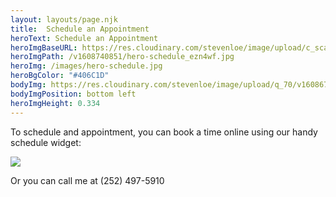 ```yaml
---
layout: layouts/page.njk
title:  Schedule an Appointment
heroText: Schedule an Appointment
heroImgBaseURL: https://res.cloudinary.com/stevenloe/image/upload/c_scale,e_sharpen:100,
heroImgPath: /v1608740851/hero-schedule_ezn4wf.jpg
heroImg: /images/hero-schedule.jpg
heroBgColor: "#406C1D"
bodyImg: https://res.cloudinary.com/stevenloe/image/upload/q_70/v1608679176/pexels-dominika-roseclay-no-background_m2qgr2.png
bodyImgPosition: bottom left
heroImgHeight: 0.334
---
```


To schedule and appointment, you can book a time online using our handy schedule widget:

<img  style="max-width:320px" src="/images/schedule-widget-fpo.jpg">

Or you can call me at (252) 497-5910